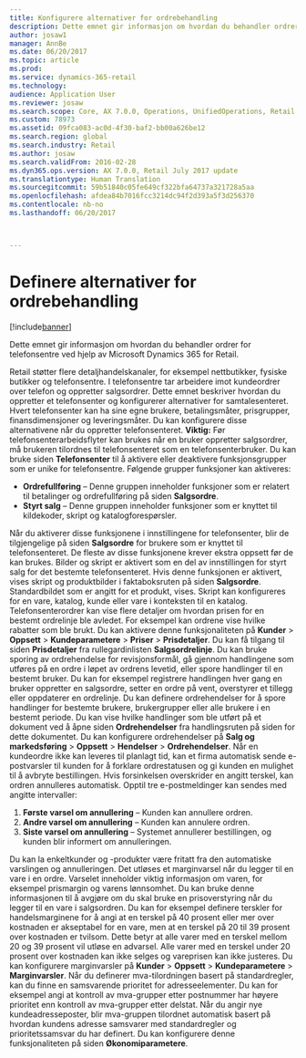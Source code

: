 ```yaml
---
title: Konfigurere alternativer for ordrebehandling
description: Dette emnet gir informasjon om hvordan du behandler ordrer for telefonsentre ved hjelp av Microsoft Dynamics 365 for Retail.
author: josaw1
manager: AnnBe
ms.date: 06/20/2017
ms.topic: article
ms.prod: 
ms.service: dynamics-365-retail
ms.technology: 
audience: Application User
ms.reviewer: josaw
ms.search.scope: Core, AX 7.0.0, Operations, UnifiedOperations, Retail
ms.custom: 78973
ms.assetid: 09fca083-ac0d-4f30-baf2-bb00a626be12
ms.search.region: global
ms.search.industry: Retail
ms.author: josaw
ms.search.validFrom: 2016-02-28
ms.dyn365.ops.version: AX 7.0.0, Retail July 2017 update
ms.translationtype: Human Translation
ms.sourcegitcommit: 59b51840c05fe649cf322bfa64737a321728a5aa
ms.openlocfilehash: afdea84b7016fcc3214dc94f2d393a5f3d256370
ms.contentlocale: nb-no
ms.lasthandoff: 06/20/2017



---
```


# <a name="set-up-order-processing-options"></a>Definere alternativer for ordrebehandling

[!include[banner](includes/banner.md)]


Dette emnet gir informasjon om hvordan du behandler ordrer for telefonsentre ved hjelp av Microsoft Dynamics 365 for Retail. 

Retail støtter flere detaljhandelskanaler, for eksempel nettbutikker, fysiske butikker og telefonsentre. I telefonsentre tar arbeidere imot kundeordrer over telefon og oppretter salgsordrer. Dette emnet beskriver hvordan du oppretter et telefonsenter og konfigurerer alternativer for samtalesenteret. Hvert telefonsenter kan ha sine egne brukere, betalingsmåter, prisgrupper, finansdimensjoner og leveringsmåter. Du kan konfigurere disse alternativene når du oppretter telefonsenteret. **Viktig:** Før telefonsenterarbeidsflyter kan brukes når en bruker oppretter salgsordrer, må brukeren tilordnes til telefonsenteret som en telefonsenterbruker. Du kan bruke siden **Telefonsenter** til å aktivere eller deaktivere funksjonsgrupper som er unike for telefonsentre. Følgende grupper funksjoner kan aktiveres:

-   **Ordrefullføring** – Denne gruppen inneholder funksjoner som er relatert til betalinger og ordrefullføring på siden **Salgsordre**.
-   **Styrt salg** – Denne gruppen inneholder funksjoner som er knyttet til kildekoder, skript og katalogforespørsler.

Når du aktiverer disse funksjonene i innstillingene for telefonsenter, blir de tilgjengelige på siden **Salgsordre** for brukere som er knyttet til telefonsenteret. De fleste av disse funksjonene krever ekstra oppsett før de kan brukes. Bilder og skript er aktivert som en del av innstillingen for styrt salg for det bestemte telefonsenteret. Hvis denne funksjonen er aktivert, vises skript og produktbilder i faktaboksruten på siden **Salgsordre**. Standardbildet som er angitt for et produkt, vises. Skript kan konfigureres for en vare, katalog, kunde eller vare i konteksten til en katalog. Telefonsenterordrer kan vise flere detaljer om hvordan prisen for en bestemt ordrelinje ble avledet. For eksempel kan ordrene vise hvilke rabatter som ble brukt. Du kan aktivere denne funksjonaliteten på **Kunder** &gt; **Oppsett** &gt; **Kundeparametere** &gt; **Priser** &gt; **Prisdetaljer**. Du kan få tilgang til siden **Prisdetaljer** fra rullegardinlisten **Salgsordrelinje**. Du kan bruke sporing av ordrehendelse for revisjonsformål, gå gjennom handlingene som utføres på en ordre i løpet av ordrens levetid, eller spore handlinger til en bestemt bruker. Du kan for eksempel registrere handlingen hver gang en bruker oppretter en salgsordre, setter en ordre på vent, overstyrer et tillegg eller oppdaterer en ordrelinje. Du kan definere ordrehendelser for å spore handlinger for bestemte brukere, brukergrupper eller alle brukere i en bestemt periode. Du kan vise hvilke handlinger som ble utført på et dokument ved å åpne siden **Ordrehendelser** fra handlingsruten på siden for dette dokumentet. Du kan konfigurere ordrehendelser på **Salg og markedsføring** &gt; **Oppsett** &gt; **Hendelser** &gt; **Ordrehendelser**. Når en kundeordre ikke kan leveres til planlagt tid, kan et firma automatisk sende e-postvarsler til kunden for å forklare ordrestatusen og gi kunden en mulighet til å avbryte bestillingen. Hvis forsinkelsen overskrider en angitt terskel, kan ordren annulleres automatisk. Opptil tre e-postmeldinger kan sendes med angitte intervaller:

1.  **Første varsel om annullering** – Kunden kan annullere ordren.
2.  **Andre varsel om annullering** – Kunden kan annulere ordren.
3.  **Siste varsel om annullering** – Systemet annullerer bestillingen, og kunden blir informert om annulleringen.

Du kan la enkeltkunder og -produkter være fritatt fra den automatiske varslingen og annulleringen. Det utløses et marginvarsel når du legger til en vare i en ordre. Varselet inneholder viktig informasjon om varen, for eksempel prismargin og varens lønnsomhet. Du kan bruke denne informasjonen til å avgjøre om du skal bruke en prisoverstyring når du legger til en vare i salgsordren. Du kan for eksempel definere terskler for handelsmarginene for å angi at en terskel på 40 prosent eller mer over kostnaden er akseptabel for en vare, men at en terskel på 20 til 39 prosent over kostnaden er tvilsom. Dette betyr at alle varer med en terskel mellom 20 og 39 prosent vil utløse en advarsel. Alle varer med en terskel under 20 prosent over kostnaden kan ikke selges og vareprisen kan ikke justeres. Du kan konfigurere marginvarsler på **Kunder** &gt; **Oppsett** &gt; **Kundeparametere** &gt; **Marginvarsler**. Når du definerer mva-tilordningen basert på standardregler, kan du finne en samsvarende prioritet for adresseelementer. Du kan for eksempel angi at kontroll av mva-grupper etter postnummer har høyere prioritet enn kontroll av mva-grupper etter delstat. Når du angir nye kundeadresseposter, blir mva-gruppen tilordnet automatisk basert på hvordan kundens adresse samsvarer med standardregler og prioritetssamsvar du har definert. Du kan konfigurere denne funksjonaliteten på siden **Økonomiparametere**.




